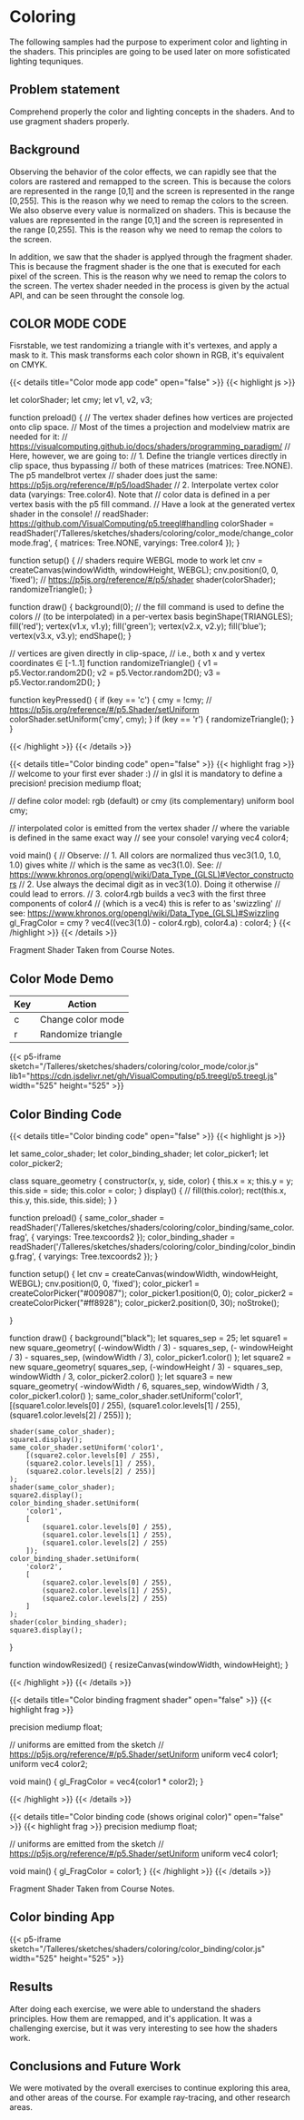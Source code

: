 # Coloring

The following samples had the purpose to experiment color and lighting in the shaders. This principles are going to be used later on more sofisticated lighting tequniques.

## Problem statement

Comprehend properly the color and lighting concepts in the shaders. And to use gragment shaders properly.

## Background

Observing the behavior of the color effects, we can rapidly see that the colors are rastered and remapped to the screen. This is because the colors are represented in the range [0,1] and the screen is represented in the range [0,255]. This is the reason why we need to remap the colors to the screen. We also observe every value is normalized on shaders. This is because the values are represented in the range [0,1] and the screen is represented in the range [0,255]. This is the reason why we need to remap the colors to the screen.

In addition, we saw that the shader is applyed through the fragment shader. This is because the fragment shader is the one that is executed for each pixel of the screen. This is the reason why we need to remap the colors to the screen. The vertex shader needed in the process is given by the actual API, and can be seen throught the console log.

## COLOR MODE CODE

Fisrstable, we test randomizing a triangle with it's vertexes, and apply a mask to it. This mask transforms each color shown in RGB, it's equivalent on CMYK.

{{< details title="Color mode app code" open="false" >}}
{{< highlight js >}}

let colorShader;
let cmy;
let v1, v2, v3;

function preload() {
    // The vertex shader defines how vertices are projected onto clip space.
    // Most of the times a projection and modelview matrix are needed for it:
    // <https://visualcomputing.github.io/docs/shaders/programming_paradigm/>
    // Here, however, we are going to:
    // 1. Define the triangle vertices directly in clip space, thus bypassing
    // both of these matrices (matrices: Tree.NONE). The p5 mandelbrot vertex
    // shader does just the same: <https://p5js.org/reference/#/p5/loadShader>
    // 2. Interpolate vertex color data (varyings: Tree.color4). Note that
    // color data is defined in a per vertex basis with the p5 fill command.
    // Have a look at the generated vertex shader in the console!
    // readShader: <https://github.com/VisualComputing/p5.treegl#handling>
    colorShader = readShader('/Talleres/sketches/shaders/coloring/color_mode/change_colormode.frag',
        { matrices: Tree.NONE, varyings: Tree.color4 });
}

function setup() {
    // shaders require WEBGL mode to work
    let cnv = createCanvas(windowWidth, windowHeight, WEBGL);
    cnv.position(0, 0, 'fixed');
    // <https://p5js.org/reference/#/p5/shader>
    shader(colorShader);
    randomizeTriangle();
}

function draw() {
    background(0);
    // the fill command is used to define the colors
    // (to be interpolated) in a per-vertex basis
    beginShape(TRIANGLES);
    fill('red');
    vertex(v1.x, v1.y);
    fill('green');
    vertex(v2.x, v2.y);
    fill('blue');
    vertex(v3.x, v3.y);
    endShape();
}

// vertices are given directly in clip-space,
// i.e., both x and y vertex coordinates ∈ [-1..1]
function randomizeTriangle() {
    v1 = p5.Vector.random2D();
    v2 = p5.Vector.random2D();
    v3 = p5.Vector.random2D();
}

function keyPressed() {
    if (key == 'c') {
        cmy = !cmy;
        // <https://p5js.org/reference/#/p5.Shader/setUniform>
        colorShader.setUniform('cmy', cmy);
    }
    if (key == 'r') {
        randomizeTriangle();
    }
}

{{< /highlight >}}
{{< /details >}}

{{< details title="Color binding code" open="false" >}}
{{< highlight frag >}}
// welcome to your first ever shader :)
// in glsl it is mandatory to define a precision!
precision mediump float;

// define color model: rgb (default) or cmy (its complementary)
uniform bool cmy;

// interpolated color is emitted from the vertex shader
// where the variable is defined in the same exact way
// see your console!
varying vec4 color4;

void main() {
  // Observe:
  // 1. All colors are normalized thus vec3(1.0, 1.0, 1.0) gives white
  // which is the same as vec3(1.0). See:
  // <https://www.khronos.org/opengl/wiki/Data_Type_(GLSL)#Vector_constructors>
  // 2. Use always the decimal digit as in vec3(1.0). Doing it otherwise
  // could lead to errors.
  // 3. color4.rgb builds a vec3 with the first three components of color4
  // (which is a vec4) this is refer to as 'swizzling'
  // see: <https://www.khronos.org/opengl/wiki/Data_Type_(GLSL)#Swizzling>
  gl_FragColor = cmy ? vec4((vec3(1.0) - color4.rgb), color4.a) : color4;
}
{{< /highlight >}}
{{< /details >}}

Fragment Shader Taken from Course Notes.

## Color Mode Demo

| Key | Action |
| --- | --- |
| c | Change color mode |
| r | Randomize triangle |

{{< p5-iframe sketch="/Talleres/sketches/shaders/coloring/color_mode/color.js" lib1="https://cdn.jsdelivr.net/gh/VisualComputing/p5.treegl/p5.treegl.js" width="525" height="525" >}}

## Color Binding Code

{{< details title="Color binding code" open="false" >}}
{{< highlight js >}}

let same_color_shader;
let color_binding_shader;
let color_picker1;
let color_picker2;

class square_geometry {
    constructor(x, y, side, color) {
        this.x = x;
        this.y = y;
        this.side = side;
        this.color = color;
    }
    display() {
        // fill(this.color);
        rect(this.x, this.y, this.side, this.side);
    }
}

function preload() {
    same_color_shader = readShader('/Talleres/sketches/shaders/coloring/color_binding/same_color.frag',
        { varyings: Tree.texcoords2 });
    color_binding_shader = readShader('/Talleres/sketches/shaders/coloring/color_binding/color_binding.frag',
        { varyings: Tree.texcoords2 });
}

function setup() {
    let cnv = createCanvas(windowWidth, windowHeight, WEBGL);
    cnv.position(0, 0, 'fixed');
    color_picker1 = createColorPicker("#009087");
    color_picker1.position(0, 0);
    color_picker2 = createColorPicker("#ff8928");
    color_picker2.position(0, 30);
    noStroke();

}

function draw() {
    background("black");
    let squares_sep = 25;
    let square1 = new square_geometry(
        (-windowWidth / 3) - squares_sep,
        (- windowHeight / 3) - squares_sep,
        (windowWidth / 3),
        color_picker1.color()
    );
    let square2 = new square_geometry(
        squares_sep,
        (-windowHeight / 3) - squares_sep,
        windowWidth / 3,
        color_picker2.color()
    );
    let square3 = new square_geometry(
        \-windowWidth / 6,
        squares_sep,
        windowWidth / 3,
        color_picker1.color()
    );
    same_color_shader.setUniform('color1',
        \[(square1.color.levels[0] / 255),
        (square1.color.levels[1] / 255),
        (square1.color.levels[2] / 255)]
    );

    shader(same_color_shader);
    square1.display();
    same_color_shader.setUniform('color1',
        [(square2.color.levels[0] / 255),
        (square2.color.levels[1] / 255),
        (square2.color.levels[2] / 255)]
    );
    shader(same_color_shader);
    square2.display();
    color_binding_shader.setUniform(
        'color1',
        [
            (square1.color.levels[0] / 255),
            (square1.color.levels[1] / 255),
            (square1.color.levels[2] / 255)
        ]);
    color_binding_shader.setUniform(
        'color2',
        [
            (square2.color.levels[0] / 255),
            (square2.color.levels[1] / 255),
            (square2.color.levels[2] / 255)
        ]
    );
    shader(color_binding_shader);
    square3.display();

}

function windowResized() {
    resizeCanvas(windowWidth, windowHeight);
}

{{< /highlight >}}
{{< /details >}}

{{< details title="Color binding fragment shader" open="false" >}}
{{< highlight frag >}}

precision mediump float;

// uniforms are emitted from the sketch
// <https://p5js.org/reference/#/p5.Shader/setUniform>
uniform vec4 color1;
uniform vec4 color2;

void main() {
  gl_FragColor = vec4(color1 * color2);
}

{{< /highlight >}}
{{< /details >}}

{{< details title="Color binding code (shows original color)" open="false" >}}
{{< highlight frag >}}
precision mediump float;

// uniforms are emitted from the sketch
// <https://p5js.org/reference/#/p5.Shader/setUniform>
uniform vec4 color1;

void main() {
  gl_FragColor = color1;
}
{{< /highlight >}}
{{< /details >}}

Fragment Shader Taken from Course Notes.

## Color binding App

{{< p5-iframe sketch="/Talleres/sketches/shaders/coloring/color_binding/color.js" width="525" height="525" >}}

## Results

After doing each exercise, we were able to understand the shaders principles. How them are remapped, and it's application. It was a challenging exercise, but it was very interesting to see how the shaders work.

## Conclusions and Future Work

We were motivated by the overall exercises to continue exploring this area, and other areas of the course. For example ray-tracing, and other research areas.

